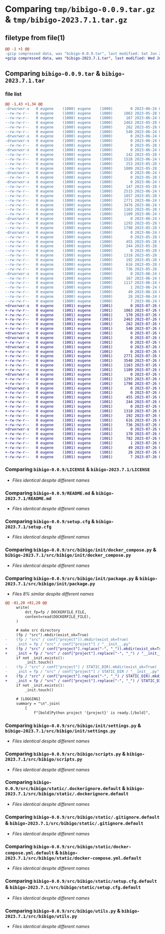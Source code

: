 # Comparing `tmp/bibigo-0.0.9.tar.gz` & `tmp/bibigo-2023.7.1.tar.gz`

## filetype from file(1)

```diff
@@ -1 +1 @@
-gzip compressed data, was "bibigo-0.0.9.tar", last modified: Sat Jun 24 05:10:42 2023, max compression
+gzip compressed data, was "bibigo-2023.7.1.tar", last modified: Wed Jul 26 02:15:02 2023, max compression
```

## Comparing `bibigo-0.0.9.tar` & `bibigo-2023.7.1.tar`

### file list

```diff
@@ -1,43 +1,34 @@
-drwxrwxr-x   0 eugene    (1000) eugene    (1000)        0 2023-06-24 05:10:42.216777 bibigo-0.0.9/
--rw-rw-r--   0 eugene    (1000) eugene    (1000)     1063 2023-05-28 04:22:26.000000 bibigo-0.0.9/LICENSE
--rw-rw-r--   0 eugene    (1000) eugene    (1000)      167 2023-06-24 05:10:42.216777 bibigo-0.0.9/PKG-INFO
--rw-rw-r--   0 eugene    (1000) eugene    (1000)     2463 2023-05-28 07:01:48.000000 bibigo-0.0.9/README.md
--rw-rw-r--   0 eugene    (1000) eugene    (1000)      262 2023-05-28 04:22:26.000000 bibigo-0.0.9/pyproject.toml
--rw-rw-r--   0 eugene    (1000) eugene    (1000)      540 2023-06-24 05:10:42.216777 bibigo-0.0.9/setup.cfg
-drwxrwxr-x   0 eugene    (1000) eugene    (1000)        0 2023-06-24 05:10:42.212777 bibigo-0.0.9/src/
-drwxrwxr-x   0 eugene    (1000) eugene    (1000)        0 2023-06-24 05:10:42.216777 bibigo-0.0.9/src/bibigo/
--rw-rw-r--   0 eugene    (1000) eugene    (1000)        0 2023-05-28 04:22:26.000000 bibigo-0.0.9/src/bibigo/__init__.py
-drwxrwxr-x   0 eugene    (1000) eugene    (1000)        0 2023-06-24 05:10:42.216777 bibigo-0.0.9/src/bibigo/__pycache__/
--rw-rw-r--   0 eugene    (1000) eugene    (1000)      142 2023-05-28 04:26:51.000000 bibigo-0.0.9/src/bibigo/__pycache__/__init__.cpython-39.pyc
--rw-rw-r--   0 eugene    (1000) eugene    (1000)     1528 2023-06-24 05:06:55.000000 bibigo-0.0.9/src/bibigo/__pycache__/scripts.cpython-39.pyc
--rw-rw-r--   0 eugene    (1000) eugene    (1000)      253 2023-05-28 05:12:29.000000 bibigo-0.0.9/src/bibigo/__pycache__/test.cpython-39.pyc
--rw-rw-r--   0 eugene    (1000) eugene    (1000)     1009 2023-05-28 10:15:03.000000 bibigo-0.0.9/src/bibigo/__pycache__/utils.cpython-39.pyc
-drwxrwxr-x   0 eugene    (1000) eugene    (1000)        0 2023-06-24 05:10:42.216777 bibigo-0.0.9/src/bibigo/init/
--rw-rw-r--   0 eugene    (1000) eugene    (1000)        0 2023-05-28 05:34:29.000000 bibigo-0.0.9/src/bibigo/init/__init__.py
-drwxrwxr-x   0 eugene    (1000) eugene    (1000)        0 2023-06-24 05:10:42.216777 bibigo-0.0.9/src/bibigo/init/__pycache__/
--rw-rw-r--   0 eugene    (1000) eugene    (1000)      147 2023-05-28 05:44:17.000000 bibigo-0.0.9/src/bibigo/init/__pycache__/__init__.cpython-39.pyc
--rw-rw-r--   0 eugene    (1000) eugene    (1000)     2515 2023-06-24 05:07:50.000000 bibigo-0.0.9/src/bibigo/init/__pycache__/package.cpython-39.pyc
--rw-rw-r--   0 eugene    (1000) eugene    (1000)     1057 2023-05-28 07:01:01.000000 bibigo-0.0.9/src/bibigo/init/__pycache__/settings.cpython-39.pyc
--rw-rw-r--   0 eugene    (1000) eugene    (1000)     2771 2023-06-24 05:09:07.000000 bibigo-0.0.9/src/bibigo/init/docker_compose.py
--rw-rw-r--   0 eugene    (1000) eugene    (1000)     3476 2023-06-24 05:07:30.000000 bibigo-0.0.9/src/bibigo/init/package.py
--rw-rw-r--   0 eugene    (1000) eugene    (1000)     1163 2023-05-28 06:52:40.000000 bibigo-0.0.9/src/bibigo/init/settings.py
--rw-rw-r--   0 eugene    (1000) eugene    (1000)     1109 2023-06-24 05:06:23.000000 bibigo-0.0.9/src/bibigo/scripts.py
-drwxrwxr-x   0 eugene    (1000) eugene    (1000)        0 2023-06-24 05:10:42.216777 bibigo-0.0.9/src/bibigo/static/
--rw-rw-r--   0 eugene    (1000) eugene    (1000)     1293 2023-05-28 05:03:37.000000 bibigo-0.0.9/src/bibigo/static/.dockerignore.default
--rw-rw-r--   0 eugene    (1000) eugene    (1000)     1798 2023-05-28 05:23:42.000000 bibigo-0.0.9/src/bibigo/static/.gitignore.default
-drwxrwxr-x   0 eugene    (1000) eugene    (1000)        0 2023-06-24 05:10:42.216777 bibigo-0.0.9/src/bibigo/static/.vscode/
--rw-rw-r--   0 eugene    (1000) eugene    (1000)        0 2023-05-28 08:01:16.000000 bibigo-0.0.9/src/bibigo/static/.vscode/__init__.py
--rw-rw-r--   0 eugene    (1000) eugene    (1000)      455 2023-05-28 07:19:46.000000 bibigo-0.0.9/src/bibigo/static/.vscode/settings.json.default
--rw-rw-r--   0 eugene    (1000) eugene    (1000)      244 2023-05-28 10:12:41.000000 bibigo-0.0.9/src/bibigo/static/Dockerfile.default
--rw-rw-r--   0 eugene    (1000) eugene    (1000)        0 2023-05-28 07:53:07.000000 bibigo-0.0.9/src/bibigo/static/__init__.py
--rw-rw-r--   0 eugene    (1000) eugene    (1000)     1318 2023-05-28 11:29:11.000000 bibigo-0.0.9/src/bibigo/static/docker-compose.yml.default
--rw-rw-r--   0 eugene    (1000) eugene    (1000)      192 2023-05-28 05:31:07.000000 bibigo-0.0.9/src/bibigo/static/pyproject.toml.default
--rw-rw-r--   0 eugene    (1000) eugene    (1000)      616 2023-05-28 08:20:22.000000 bibigo-0.0.9/src/bibigo/static/setup.cfg.default
--rw-rw-r--   0 eugene    (1000) eugene    (1000)      736 2023-05-28 10:14:42.000000 bibigo-0.0.9/src/bibigo/utils.py
-drwxrwxr-x   0 eugene    (1000) eugene    (1000)        0 2023-06-24 05:10:42.216777 bibigo-0.0.9/src/bibigo.egg-info/
--rw-rw-r--   0 eugene    (1000) eugene    (1000)      167 2023-06-24 05:10:42.000000 bibigo-0.0.9/src/bibigo.egg-info/PKG-INFO
--rw-rw-r--   0 eugene    (1000) eugene    (1000)     1117 2023-06-24 05:10:42.000000 bibigo-0.0.9/src/bibigo.egg-info/SOURCES.txt
--rw-rw-r--   0 eugene    (1000) eugene    (1000)        1 2023-06-24 05:10:42.000000 bibigo-0.0.9/src/bibigo.egg-info/dependency_links.txt
--rw-rw-r--   0 eugene    (1000) eugene    (1000)       49 2023-06-24 05:10:42.000000 bibigo-0.0.9/src/bibigo.egg-info/entry_points.txt
--rw-rw-r--   0 eugene    (1000) eugene    (1000)       28 2023-06-24 05:10:42.000000 bibigo-0.0.9/src/bibigo.egg-info/requires.txt
--rw-rw-r--   0 eugene    (1000) eugene    (1000)        7 2023-06-24 05:10:42.000000 bibigo-0.0.9/src/bibigo.egg-info/top_level.txt
+drwxrwxr-x   0 eugene    (1001) eugene    (1001)        0 2023-07-26 02:15:02.748297 bibigo-2023.7.1/
+-rw-rw-r--   0 eugene    (1001) eugene    (1001)     1063 2023-07-26 02:02:30.000000 bibigo-2023.7.1/LICENSE
+-rw-rw-r--   0 eugene    (1001) eugene    (1001)      170 2023-07-26 02:15:02.748297 bibigo-2023.7.1/PKG-INFO
+-rw-rw-r--   0 eugene    (1001) eugene    (1001)     2463 2023-07-26 02:02:30.000000 bibigo-2023.7.1/README.md
+-rw-rw-r--   0 eugene    (1001) eugene    (1001)      262 2023-07-26 02:02:30.000000 bibigo-2023.7.1/pyproject.toml
+-rw-rw-r--   0 eugene    (1001) eugene    (1001)      540 2023-07-26 02:15:02.756297 bibigo-2023.7.1/setup.cfg
+drwxrwxr-x   0 eugene    (1001) eugene    (1001)        0 2023-07-26 02:15:02.748297 bibigo-2023.7.1/src/
+drwxrwxr-x   0 eugene    (1001) eugene    (1001)        0 2023-07-26 02:15:02.748297 bibigo-2023.7.1/src/bibigo/
+-rw-rw-r--   0 eugene    (1001) eugene    (1001)        0 2023-07-26 02:02:30.000000 bibigo-2023.7.1/src/bibigo/__init__.py
+drwxrwxr-x   0 eugene    (1001) eugene    (1001)        0 2023-07-26 02:15:02.748297 bibigo-2023.7.1/src/bibigo/init/
+-rw-rw-r--   0 eugene    (1001) eugene    (1001)        0 2023-07-26 02:02:30.000000 bibigo-2023.7.1/src/bibigo/init/__init__.py
+-rw-rw-r--   0 eugene    (1001) eugene    (1001)     2771 2023-07-26 02:02:30.000000 bibigo-2023.7.1/src/bibigo/init/docker_compose.py
+-rw-rw-r--   0 eugene    (1001) eugene    (1001)     3548 2023-07-26 02:04:33.000000 bibigo-2023.7.1/src/bibigo/init/package.py
+-rw-rw-r--   0 eugene    (1001) eugene    (1001)     1163 2023-07-26 02:02:30.000000 bibigo-2023.7.1/src/bibigo/init/settings.py
+-rw-rw-r--   0 eugene    (1001) eugene    (1001)     1109 2023-07-26 02:02:30.000000 bibigo-2023.7.1/src/bibigo/scripts.py
+drwxrwxr-x   0 eugene    (1001) eugene    (1001)        0 2023-07-26 02:15:02.748297 bibigo-2023.7.1/src/bibigo/static/
+-rw-rw-r--   0 eugene    (1001) eugene    (1001)     1293 2023-07-26 02:02:30.000000 bibigo-2023.7.1/src/bibigo/static/.dockerignore.default
+-rw-rw-r--   0 eugene    (1001) eugene    (1001)     1798 2023-07-26 02:02:30.000000 bibigo-2023.7.1/src/bibigo/static/.gitignore.default
+drwxrwxr-x   0 eugene    (1001) eugene    (1001)        0 2023-07-26 02:15:02.748297 bibigo-2023.7.1/src/bibigo/static/.vscode/
+-rw-rw-r--   0 eugene    (1001) eugene    (1001)        0 2023-07-26 02:02:30.000000 bibigo-2023.7.1/src/bibigo/static/.vscode/__init__.py
+-rw-rw-r--   0 eugene    (1001) eugene    (1001)      455 2023-07-26 02:02:30.000000 bibigo-2023.7.1/src/bibigo/static/.vscode/settings.json.default
+-rw-rw-r--   0 eugene    (1001) eugene    (1001)      244 2023-07-26 02:02:30.000000 bibigo-2023.7.1/src/bibigo/static/Dockerfile.default
+-rw-rw-r--   0 eugene    (1001) eugene    (1001)        0 2023-07-26 02:02:30.000000 bibigo-2023.7.1/src/bibigo/static/__init__.py
+-rw-rw-r--   0 eugene    (1001) eugene    (1001)     1318 2023-07-26 02:02:30.000000 bibigo-2023.7.1/src/bibigo/static/docker-compose.yml.default
+-rw-rw-r--   0 eugene    (1001) eugene    (1001)      192 2023-07-26 02:02:30.000000 bibigo-2023.7.1/src/bibigo/static/pyproject.toml.default
+-rw-rw-r--   0 eugene    (1001) eugene    (1001)      616 2023-07-26 02:02:30.000000 bibigo-2023.7.1/src/bibigo/static/setup.cfg.default
+-rw-rw-r--   0 eugene    (1001) eugene    (1001)      736 2023-07-26 02:02:30.000000 bibigo-2023.7.1/src/bibigo/utils.py
+drwxrwxr-x   0 eugene    (1001) eugene    (1001)        0 2023-07-26 02:15:02.748297 bibigo-2023.7.1/src/bibigo.egg-info/
+-rw-rw-r--   0 eugene    (1001) eugene    (1001)      170 2023-07-26 02:15:02.000000 bibigo-2023.7.1/src/bibigo.egg-info/PKG-INFO
+-rw-rw-r--   0 eugene    (1001) eugene    (1001)      782 2023-07-26 02:15:02.000000 bibigo-2023.7.1/src/bibigo.egg-info/SOURCES.txt
+-rw-rw-r--   0 eugene    (1001) eugene    (1001)        1 2023-07-26 02:15:02.000000 bibigo-2023.7.1/src/bibigo.egg-info/dependency_links.txt
+-rw-rw-r--   0 eugene    (1001) eugene    (1001)       49 2023-07-26 02:15:02.000000 bibigo-2023.7.1/src/bibigo.egg-info/entry_points.txt
+-rw-rw-r--   0 eugene    (1001) eugene    (1001)       28 2023-07-26 02:15:02.000000 bibigo-2023.7.1/src/bibigo.egg-info/requires.txt
+-rw-rw-r--   0 eugene    (1001) eugene    (1001)        7 2023-07-26 02:15:02.000000 bibigo-2023.7.1/src/bibigo.egg-info/top_level.txt
```

### Comparing `bibigo-0.0.9/LICENSE` & `bibigo-2023.7.1/LICENSE`

 * *Files identical despite different names*

### Comparing `bibigo-0.0.9/README.md` & `bibigo-2023.7.1/README.md`

 * *Files identical despite different names*

### Comparing `bibigo-0.0.9/setup.cfg` & `bibigo-2023.7.1/setup.cfg`

 * *Files identical despite different names*

### Comparing `bibigo-0.0.9/src/bibigo/init/docker_compose.py` & `bibigo-2023.7.1/src/bibigo/init/docker_compose.py`

 * *Files identical despite different names*

### Comparing `bibigo-0.0.9/src/bibigo/init/package.py` & `bibigo-2023.7.1/src/bibigo/init/package.py`

 * *Files 8% similar despite different names*

```diff
@@ -81,20 +81,20 @@
     write(
         dst_fp=fp / DOCKERFILE_FILE,
         content=read(DOCKERFILE_FILE),
     )
 
     # make src directory
     (fp / "src").mkdir(exist_ok=True)
-    (fp / "src" / conf["project"]).mkdir(exist_ok=True)
-    _init = fp / "src" / conf["project"] / "__init__.py"
+    (fp / "src" / conf["project"].replace("-", "_")).mkdir(exist_ok=True)
+    _init = fp / "src" / conf["project"].replace("-", "_") / "__init__.py"
     if not _init.exists():
         _init.touch()
-    (fp / "src" / conf["project"] / STATIC_DIR).mkdir(exist_ok=True)
-    _init = fp / "src" / conf["project"] / STATIC_DIR / "__init__.py"
+    (fp / "src" / conf["project"].replace("-", "_") / STATIC_DIR).mkdir(exist_ok=True)
+    _init = fp / "src" / conf["project"].replace("-", "_") / STATIC_DIR / "__init__.py"
     if not _init.exists():
         _init.touch()
 
     # [LOGGING]
     summary = "\n".join(
         [
             f"[bold]Python project '{project}' is ready.[/bold]",
```

### Comparing `bibigo-0.0.9/src/bibigo/init/settings.py` & `bibigo-2023.7.1/src/bibigo/init/settings.py`

 * *Files identical despite different names*

### Comparing `bibigo-0.0.9/src/bibigo/scripts.py` & `bibigo-2023.7.1/src/bibigo/scripts.py`

 * *Files identical despite different names*

### Comparing `bibigo-0.0.9/src/bibigo/static/.dockerignore.default` & `bibigo-2023.7.1/src/bibigo/static/.dockerignore.default`

 * *Files identical despite different names*

### Comparing `bibigo-0.0.9/src/bibigo/static/.gitignore.default` & `bibigo-2023.7.1/src/bibigo/static/.gitignore.default`

 * *Files identical despite different names*

### Comparing `bibigo-0.0.9/src/bibigo/static/docker-compose.yml.default` & `bibigo-2023.7.1/src/bibigo/static/docker-compose.yml.default`

 * *Files identical despite different names*

### Comparing `bibigo-0.0.9/src/bibigo/static/setup.cfg.default` & `bibigo-2023.7.1/src/bibigo/static/setup.cfg.default`

 * *Files identical despite different names*

### Comparing `bibigo-0.0.9/src/bibigo/utils.py` & `bibigo-2023.7.1/src/bibigo/utils.py`

 * *Files identical despite different names*

